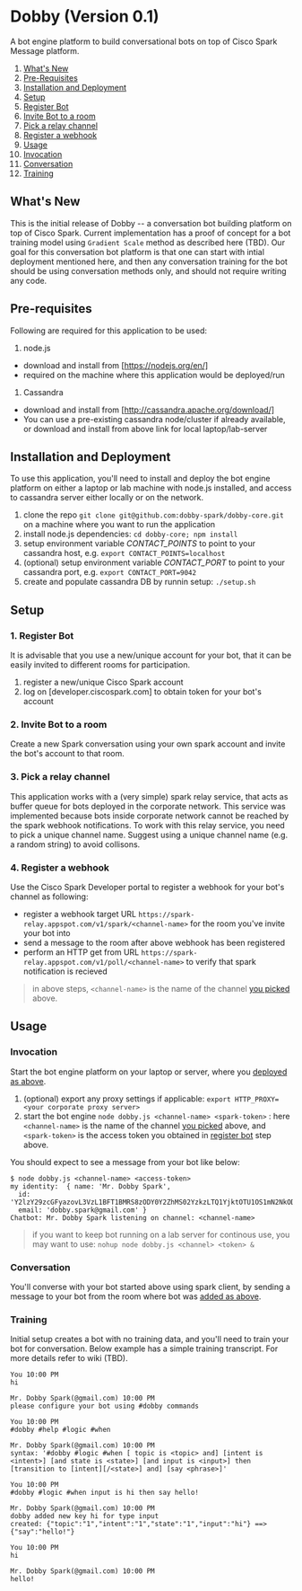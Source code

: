 # Dobby (Version 0.1)
A bot engine platform to build conversational bots on top of Cisco Spark Message platform.

1. [What's New](#whats_new)
1. [Pre-Requisites](#pre_req)
1. [Installation and Deployment](#deployment)
1. [Setup](#setup)
 1. [Register Bot](#register_bot)
 1. [Invite Bot to a room](#invite_bot)
 1. [Pick a relay channel](#relay_channel)
 1. [Register a webhook](#register_webhook)
1. [Usage](#usage)
 1. [Invocation](#invocation)
 1. [Conversation](#conversation)
 1. [Training](#training)

## <a name="whats_new"></a>What's New
This is the initial release of Dobby -- a conversation bot building platform on top of Cisco Spark. Current implementation has a proof of concept for a bot training model using `Gradient Scale` method as described here (TBD). Our goal for this conversation bot platform is that one can start with intial deployment mentioned here, and then any conversation training for the bot should be using conversation methods only, and should not require writing any code.

## <a name="pre_req"></a>Pre-requisites
Following are required for this application to be used:

1. node.js
 * download and install from [https://nodejs.org/en/]
 * required on the machine where this application would be deployed/run
1. Cassandra
 * download and install from [http://cassandra.apache.org/download/]
 * You can use a pre-existing cassandra node/cluster if already available, or download and install from above link for local laptop/lab-server

## <a name="deployment"></a>Installation and Deployment
To use this application, you'll need to install and deploy the bot engine platform on either a laptop or lab machine with node.js installed, and access to cassandra server either locally or on the network.

1. clone the repo `git clone git@github.com:dobby-spark/dobby-core.git` on a machine where you want to run the application
1. install node.js dependencies: `cd dobby-core; npm install`
1. setup environment variable *CONTACT_POINTS* to point to your cassandra host, e.g. `export CONTACT_POINTS=localhost`
1. (optional) setup environment variable *CONTACT_PORT* to point to your cassandra port, e.g. `export CONTACT_PORT=9042`
1. create and populate cassandra DB by runnin setup: `./setup.sh`

## <a name="setup"></a>Setup

### <a name="register_bot"></a>1. Register Bot
It is advisable that you use a new/unique account for your bot, that it can be easily invited to different rooms for participation.
1. register a new/unique Cisco Spark account
1. log on [developer.ciscospark.com] to obtain token for your bot's account
 
### <a name="invite_bot"></a>2. Invite Bot to a room
Create a new Spark conversation using your own spark account and invite the bot's account to that room.

### <a name="relay_channel"></a>3. Pick a relay channel
This application works with a (very simple) spark relay service, that acts as buffer queue for bots deployed in the corporate network. This service was implemented because bots inside corporate network cannot be reached by the spark webhook notifications. To work with this relay service, you need to pick a unique channel name. Suggest using a unique channel name (e.g. a random string) to avoid collisons.

### <a name="register_webhook"></a>4. Register a webhook
Use the Cisco Spark Developer portal to register a webhook for your bot's channel as following:
* register a webhook target URL `https://spark-relay.appspot.com/v1/spark/<channel-name>` for the room you've invite your bot into
* send a message to the room after above webhook has been registered
* perform an HTTP get from URL `https://spark-relay.appspot.com/v1/poll/<channel-name>` to verify that spark notification is recieved 

> in above steps, `<channel-name>` is the name of the channel [you picked](#relay_channel) above.

## <a name="setup"></a>Usage

### <a name="invocation"></a>Invocation
Start the bot engine platform on your laptop or server, where you [deployed as above](#deployment).
1. (optional) export any proxy settings if applicable: `export HTTP_PROXY=<your corporate proxy server>`
1. start the bot engine `node dobby.js <channel-name> <spark-token>` : here `<channel-name>` is the name of the channel [you picked](#relay_channel) above, and `<spark-token>` is the access token you obtained in [register bot](#register_bot) step above.

You should expect to see a message from your bot like below:
```
$ node dobby.js <channel-name> <access-token>
my identity:  { name: 'Mr. Dobby Spark',
  id: 'Y2lzY29zcGFyazovL3VzL1BFT1BMRS8zODY0Y2ZhMS02YzkzLTQ1YjktOTU1OS1mN2NkODZmMWQ1ZTE',
  email: 'dobby.spark@gmail.com' }
Chatbot: Mr. Dobby Spark listening on channel: <channel-name>
```

> if you want to keep bot running on a lab server for continous use, you may want to use: `nohup node dobby.js <channel> <token> &`

### <a name="conversation"></a>Conversation
You'll converse with your bot started above using spark client, by sending a message to your bot from the room where bot was [added as above](#invite_bot).

### <a name="training"></a>Training
Initial setup creates a bot with no training data, and you'll need to train your bot for conversation. Below example has a simple training transcript. For more details refer to wiki (TBD).
```
You 10:00 PM
hi

Mr. Dobby Spark(@gmail.com) 10:00 PM
please configure your bot using #dobby commands

You 10:00 PM
#dobby #help #logic #when

Mr. Dobby Spark(@gmail.com) 10:00 PM
syntax: '#dobby #logic #when [ topic is <topic> and] [intent is <intent>] [and state is <state>] [and input is <input>] then [transition to [intent][/<state>] and] [say <phrase>]'

You 10:00 PM
#dobby #logic #when input is hi then say hello!

Mr. Dobby Spark(@gmail.com) 10:00 PM
dobby added new key hi for type input
created: {"topic":"1","intent":"1","state":"1","input":"hi"} ==> {"say":"hello!"}

You 10:00 PM
hi

Mr. Dobby Spark(@gmail.com) 10:00 PM
hello!
```
